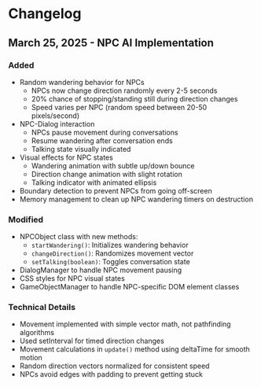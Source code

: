 # Changelog

## March 25, 2025 - NPC AI Implementation

### Added
- Random wandering behavior for NPCs
  - NPCs now change direction randomly every 2-5 seconds
  - 20% chance of stopping/standing still during direction changes
  - Speed varies per NPC (random speed between 20-50 pixels/second)
- NPC-Dialog interaction
  - NPCs pause movement during conversations
  - Resume wandering after conversation ends
  - Talking state visually indicated
- Visual effects for NPC states
  - Wandering animation with subtle up/down bounce
  - Direction change animation with slight rotation
  - Talking indicator with animated ellipsis
- Boundary detection to prevent NPCs from going off-screen
- Memory management to clean up NPC wandering timers on destruction

### Modified
- NPCObject class with new methods:
  - `startWandering()`: Initializes wandering behavior
  - `changeDirection()`: Randomizes movement vector
  - `setTalking(boolean)`: Toggles conversation state
- DialogManager to handle NPC movement pausing
- CSS styles for NPC visual states
- GameObjectManager to handle NPC-specific DOM element classes

### Technical Details
- Movement implemented with simple vector math, not pathfinding algorithms
- Used setInterval for timed direction changes
- Movement calculations in `update()` method using deltaTime for smooth motion
- Random direction vectors normalized for consistent speed
- NPCs avoid edges with padding to prevent getting stuck
